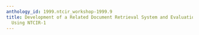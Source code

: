 ```yaml
---
anthology_id: 1999.ntcir_workshop-1999.9
title: Development of a Related Document Retrieval System and Evaluation of the System
  Using NTCIR-1
---
```

